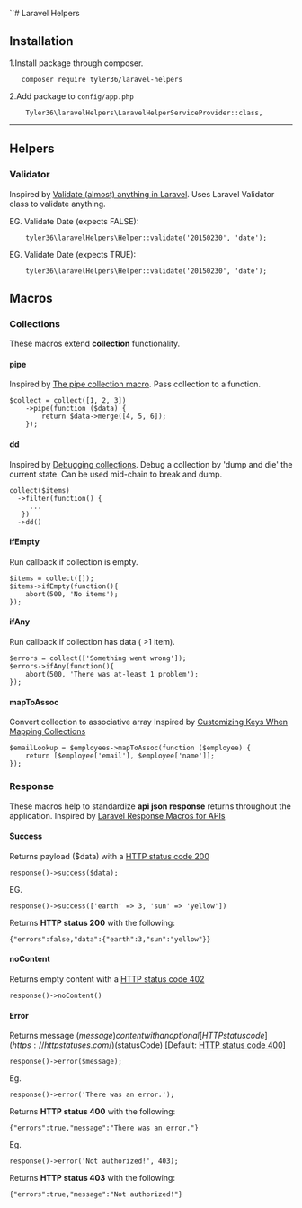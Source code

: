 ``# Laravel Helpers

## Installation
1.Install package through composer.

```
   composer require tyler36/laravel-helpers
```


2.Add package to `config/app.php`

```
    Tyler36\laravelHelpers\LaravelHelperServiceProvider::class,
```

 ---
## Helpers

### Validator
Inspired by [Validate (almost) anything in Laravel](https://murze.be/2015/11/validate-almost-anything-in-laravel/).
Uses Laravel Validator class to validate anything.

EG. Validate Date (expects FALSE):

```
    tyler36\laravelHelpers\Helper::validate('20150230', 'date');
```

EG. Validate Date (expects TRUE):

```
    tyler36\laravelHelpers\Helper::validate('20150230', 'date');
```


## Macros

### Collections
These macros extend **collection** functionality.

#### pipe
Inspired by [The pipe collection macro](https://murze.be/2016/05/getting-package-statistics-packagist-redux/).
Pass collection to a function.

```
$collect = collect([1, 2, 3])
    ->pipe(function ($data) {
        return $data->merge([4, 5, 6]);
    });
```

#### dd
Inspired by [Debugging collections](https://murze.be/2016/06/debugging-collections/).
Debug a collection by 'dump and die' the current state. Can be used mid-chain to break and dump.

```
collect($items)
  ->filter(function() {
     ...
   })
  ->dd()
```

#### ifEmpty
Run callback if collection is empty.

```
$items = collect([]);
$items->ifEmpty(function(){
    abort(500, 'No items');
});
```


#### ifAny
Run callback if collection has data ( >1 item).

```
$errors = collect(['Something went wrong']);
$errors->ifAny(function(){
    abort(500, 'There was at-least 1 problem');
});
```


#### mapToAssoc
Convert collection to associative array
Inspired by [Customizing Keys When Mapping Collections](https://adamwathan.me/2016/07/14/customizing-keys-when-mapping-collections/)

```
$emailLookup = $employees->mapToAssoc(function ($employee) {
    return [$employee['email'], $employee['name']];
});
```


### Response
These macros help to standardize **api json response** returns throughout the application.
Inspired by [Laravel Response Macros for APIs](https://blog.jadjoubran.io/2016/03/27/laravel-response-macros-api/)

#### Success
Returns payload ($data) with a [HTTP status code 200](https://httpstatuses.com/200)
```
response()->success($data);
```

EG.
```
response()->success(['earth' => 3, 'sun' => 'yellow'])
```
Returns **HTTP status 200** with the following:
```
{"errors":false,"data":{"earth":3,"sun":"yellow"}}
```


#### noContent
Returns empty content with a [HTTP status code 402](https://httpstatuses.com/204)
```
response()->noContent()
```


#### Error
Returns message ($message) content with an optional [HTTP status code](https://httpstatuses.com/) ($statusCode) [Default: [HTTP status code 400](https://httpstatuses.com/400)]
```
response()->error($message);
```

Eg.
```
response()->error('There was an error.');
```
Returns **HTTP status 400** with the following:
```
{"errors":true,"message":"There was an error."}
```

Eg.
```
response()->error('Not authorized!', 403);
```

Returns **HTTP status 403** with the following:
```
{"errors":true,"message":"Not authorized!"}
```

